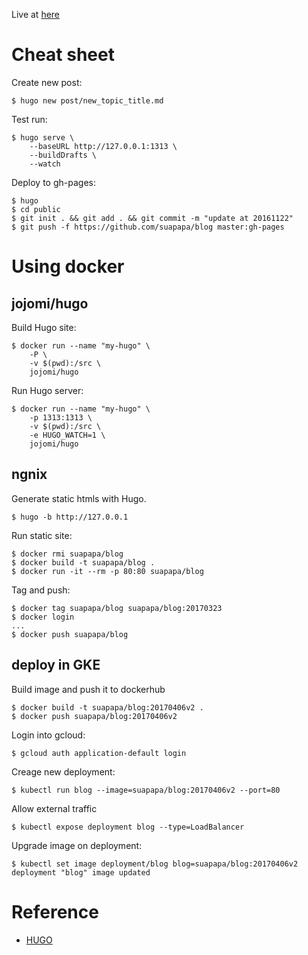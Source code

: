 Live at [here](http://suapapa.github.io/blog/)

# Cheat sheet

Create new post:

    $ hugo new post/new_topic_title.md

Test run:

    $ hugo serve \
        --baseURL http://127.0.0.1:1313 \
        --buildDrafts \
        --watch

Deploy to gh-pages:

    $ hugo
    $ cd public
    $ git init . && git add . && git commit -m "update at 20161122"
    $ git push -f https://github.com/suapapa/blog master:gh-pages

# Using docker

## jojomi/hugo

Build Hugo site:

    $ docker run --name "my-hugo" \
        -P \
        -v $(pwd):/src \
        jojomi/hugo

Run Hugo server:

    $ docker run --name "my-hugo" \
        -p 1313:1313 \
        -v $(pwd):/src \
        -e HUGO_WATCH=1 \
        jojomi/hugo

## ngnix

Generate static htmls with Hugo.

    $ hugo -b http://127.0.0.1

Run static site:

    $ docker rmi suapapa/blog
    $ docker build -t suapapa/blog .
    $ docker run -it --rm -p 80:80 suapapa/blog

Tag and push:

    $ docker tag suapapa/blog suapapa/blog:20170323
    $ docker login
    ...
    $ docker push suapapa/blog

## deploy in GKE

Build image and push it to dockerhub

    $ docker build -t suapapa/blog:20170406v2 .
    $ docker push suapapa/blog:20170406v2

Login into gcloud:

    $ gcloud auth application-default login

Creage new deployment:

    $ kubectl run blog --image=suapapa/blog:20170406v2 --port=80

Allow external traffic

    $ kubectl expose deployment blog --type=LoadBalancer

Upgrade image on deployment:

    $ kubectl set image deployment/blog blog=suapapa/blog:20170406v2
    deployment "blog" image updated


# Reference

* [HUGO](https://gohugo.io/)
